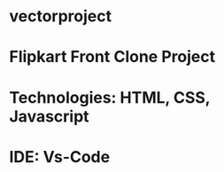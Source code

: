 # vectorproject
# Flipkart Front Clone Project
# Technologies: HTML, CSS, Javascript 
# IDE: Vs-Code
